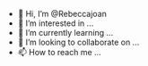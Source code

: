 - 👋 Hi, I’m @Rebeccajoan
- 👀 I’m interested in ...
- 🌱 I’m currently learning ...
- 💞️ I’m looking to collaborate on ...
- 📫 How to reach me ...

<!---
Rebeccajoan/Rebeccajoan is a ✨ special ✨ repository because its `README.md` (this file) appears on your GitHub profile.
You can click the Preview link to take a look at your changes.
--->
